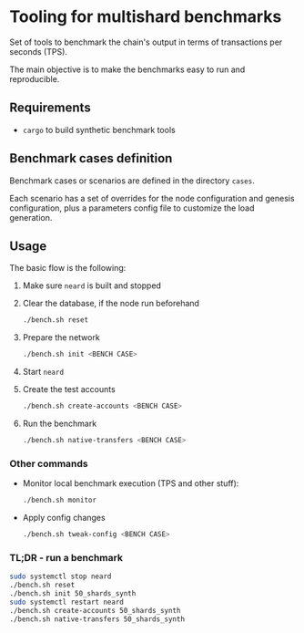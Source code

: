 # Tooling for multishard benchmarks

Set of tools to benchmark the chain's output in terms of transactions per seconds (TPS).

The main objective is to make the benchmarks easy to run and reproducible.

## Requirements

- `cargo` to build synthetic benchmark tools

## Benchmark cases definition

Benchmark cases or scenarios are defined in the directory `cases`.

Each scenario has a set of overrides for the node configuration and genesis configuration, plus a parameters config file to customize the load generation.

## Usage

The basic flow is the following:

1. Make sure `neard` is built and stopped
2. Clear the database, if the node run beforehand

    ```sh
    ./bench.sh reset
    ```

3. Prepare the network

    ```sh
    ./bench.sh init <BENCH CASE>
    ```

4. Start `neard`
5. Create the test accounts

    ```sh
    ./bench.sh create-accounts <BENCH CASE>
    ```

6. Run the benchmark

    ```sh
    ./bench.sh native-transfers <BENCH CASE>
    ```

### Other commands

- Monitor local benchmark execution (TPS and other stuff):

    ```sh
    ./bench.sh monitor
    ```

- Apply config changes

    ```sh
    ./bench.sh tweak-config <BENCH CASE>
    ```

### TL;DR - run a benchmark

```sh
sudo systemctl stop neard
./bench.sh reset
./bench.sh init 50_shards_synth
sudo systemctl restart neard
./bench.sh create-accounts 50_shards_synth
./bench.sh native-transfers 50_shards_synth
```
